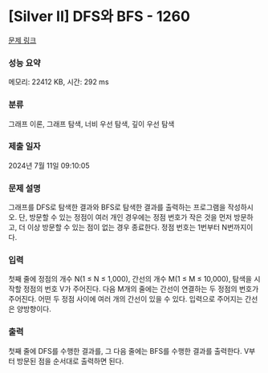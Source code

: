 # [Silver II] DFS와 BFS - 1260 

[문제 링크](https://www.acmicpc.net/problem/1260) 

### 성능 요약

메모리: 22412 KB, 시간: 292 ms

### 분류

그래프 이론, 그래프 탐색, 너비 우선 탐색, 깊이 우선 탐색

### 제출 일자

2024년 7월 11일 09:10:05

### 문제 설명

<p>그래프를 DFS로 탐색한 결과와 BFS로 탐색한 결과를 출력하는 프로그램을 작성하시오. 단, 방문할 수 있는 정점이 여러 개인 경우에는 정점 번호가 작은 것을 먼저 방문하고, 더 이상 방문할 수 있는 점이 없는 경우 종료한다. 정점 번호는 1번부터 N번까지이다.</p>

### 입력 

 <p>첫째 줄에 정점의 개수 N(1 ≤ N ≤ 1,000), 간선의 개수 M(1 ≤ M ≤ 10,000), 탐색을 시작할 정점의 번호 V가 주어진다. 다음 M개의 줄에는 간선이 연결하는 두 정점의 번호가 주어진다. 어떤 두 정점 사이에 여러 개의 간선이 있을 수 있다. 입력으로 주어지는 간선은 양방향이다.</p>

### 출력 

 <p>첫째 줄에 DFS를 수행한 결과를, 그 다음 줄에는 BFS를 수행한 결과를 출력한다. V부터 방문된 점을 순서대로 출력하면 된다.</p>

